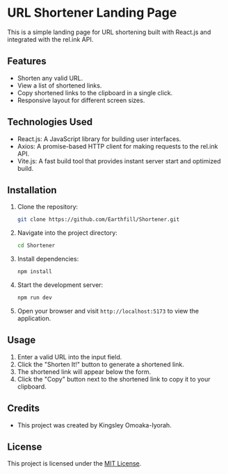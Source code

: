 # URL Shortener Landing Page

This is a simple landing page for URL shortening built with React.js and integrated with the rel.ink API.

## Features

- Shorten any valid URL.
- View a list of shortened links.
- Copy shortened links to the clipboard in a single click.
- Responsive layout for different screen sizes.

## Technologies Used

- React.js: A JavaScript library for building user interfaces.
- Axios: A promise-based HTTP client for making requests to the rel.ink API.
- Vite.js: A fast build tool that provides instant server start and optimized build.

## Installation

1. Clone the repository:

   ```bash
   git clone https://github.com/Earthfill/Shortener.git
   ```

2. Navigate into the project directory:

   ```bash
   cd Shortener
   ```

3. Install dependencies:

   ```bash
   npm install
   ```

4. Start the development server:

   ```bash
   npm run dev
   ```

5. Open your browser and visit `http://localhost:5173` to view the application.

## Usage

1. Enter a valid URL into the input field.
2. Click the "Shorten It!" button to generate a shortened link.
3. The shortened link will appear below the form.
4. Click the "Copy" button next to the shortened link to copy it to your clipboard.

## Credits

- This project was created by Kingsley Omoaka-Iyorah.

## License

This project is licensed under the [MIT License](LICENSE).